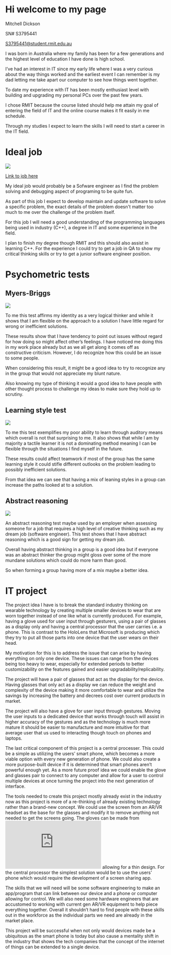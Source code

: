 # Hi welcome to my page

Mitchell Dickson	

SN# S3795441							

S3795441@student.rmit.edu.au 

 

I was born in Australia where my family has been for a few generations and the highest level of education I have done is high school.

I’ve had an interest in IT since my early life where I was a very curious about the way things worked and the earliest event I can remember is my dad letting me take apart our computer to see how things went together. 

To date my experience with IT has been mostly enthusiast level with building and upgrading my personal PCs over the past few years. 

I chose RMIT because the course listed should help me attain my goal of entering the field of IT and the online course makes it fit easily in me schedule. 

Through my studies I expect to learn the skills I will need to start a career in the IT field. 

 

 

Ideal job
=========
![](https://puu.sh/D0987/be89d7450a.png)

[Link to job here](https://www.seek.com.au/job/38578690?type=standout&searchrequesttoken=dbbc63ef-102e-4a3d-9978-dfc199ee4cbd)

My ideal job would probably be a Sofware engineer as I find the problem solving and debugging aspect of programing to be quite fun. 

As part of this job I expect to develop maintain and update software to solve a specific problem, the exact details of the problem doesn't matter too much to me over the challenge of the problem itself. 

For this job I will need a good understanding of the programming languages being used in industry (C++), a degree in IT and some experience in the field. 

I plan to finish my degree though RMIT and this should also assist in learning C++. For the experience I could try to get a job in QA to show my critical thinking skills or try to get a junior software engineer position.  

 

Psychometric tests 
==================
## Myers-Briggs 

![](https://puu.sh/CSj8a/1e622d485a.png)

To me this test affirms my identity as a very logical thinker and while it shows that I am flexible on the approach to a solution I have little regard for wrong or inefficient solutions. 

These results show that I have tendency to point out issues without regard for how doing so might affect other’s feelings. I have noticed me doing this in my work place already but as we all get along it comes off as constructive criticism. However, I do recognize how this could be an issue to some people. 

When considering this result, it might be a good idea to try to recognize any in the group that would not appreciate my blunt nature. 

Also knowing my type of thinking it would a good idea to have people with other thought process to challenge my ideas to make sure they hold up to scrutiny. 

## Learning style test 

![](https://puu.sh/CSjxz/7690e284e2.png)

To me this test exemplifies my poor ability to learn through auditory means which overall is not that surprising to me. It also shows that while I am by majority a tactile learner it is not a dominating method meaning I can be flexible through the situations I find myself in the future. 

These results could affect teamwork if most of the group has the same learning style it could stifle different outlooks on the problem leading to possibly inefficient solutions. 

From that idea we can see that having a mix of leaning styles in a group can increase the paths looked at to a solution. 

## Abstract reasoning 

![](https://puu.sh/CSk8u/e11730e712.png)

An abstract reasoning test maybe used by an employer when assessing someone for a job that requires a high level of creative thinking such as my dream job (software engineer). This test shows that I have abstract reasoning which is a good sign for getting my dream job. 

Overall having abstract thinking in a group is a good idea but if everyone was an abstract thinker the group might gloss over some of the more mundane solutions which could do more harm than good. 

So when forming a group having more of a mix maybe a better idea. 

IT project  
==========

The project idea I have is to break the standard industry thinking on wearable technology by creating multiple smaller devices to wear that are worn together instead of one like what is currently produced. For example, having a glove used for user input through gesturers, using a pair of glasses as a display only and having a central processor that the user carries i.e. a phone. This is contrast to the HoloLens that Microsoft is producing which they try to put all those parts into one device that the user wears on their head. 

My motivation for this is to address the issue that can arise by having everything on only one device. These issues can range from the devices being too heavy to wear, especially for extended periods to better customizability on the features gained and easier upgradability/replicability. 

The project will have a pair of glasses that act as the display for the device. Having glasses that only act as a display we can reduce the weight and complexity of the device making it more comfortable to wear and utilize the savings by increasing the battery and decrees cost over current products in market. 

The project will also have a glove for user input through gestures. Moving the user inputs to a dedicated device that works through touch will assist in higher accuracy of the gestures and as the technology is much more mature it should be easier to manufacture and more intuitive for that average user that us used to interacting though touch on phones and laptops. 

The last critical component of this project is a central processer. This could be a simple as utilizing the users’ smart phone, which becomes a more viable option with every new generation of phone. We could also create a more purpose-built device if it is determined that smart phones aren’t powerful enough yet. As a more future proof idea we could enable the glove and glasses pair to connect to any computer and allow for a user to control multiple devices at once turning the project into the next generation of interface. 

The tools needed to create this project mostly already exist in the industry now as this project is more of a re-thinking of already existing technology rather than a brand-new concept. We could use the screen from an AR/VR headset as the base for the glasses and modify it to remove anything not needed to get the screens going. The gloves can be made from ![flexible touchpad technology](https://www.livescience.com/58280-transparent-touchpad-can-bend-and-stretch.html) allowing for a thin design. For the central processor the simplest solution would be to use the users’ phone which would require the development of a screen sharing app. 

The skills that we will need will be some software engineering to make an app/program that can link between our device and a phone or computer allowing for control. We will also need some hardware engineers that are accustomed to working with current gen AR/VR equipment to help piece everything together. Overall it shouldn’t hard to find people with these skills out in the workforce as the individual parts we need are already in the market place.  

This project will be successful when not only would devices made be a ubiquitous as the smart phone is today but also cause a mentality shift in the industry that shows the tech companies that the concept of the internet of things can be extended to a single device. 

 

 

 

 

